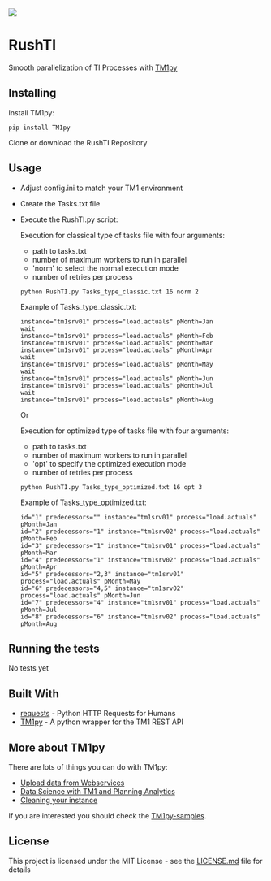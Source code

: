 <img src="https://s3-ap-southeast-2.amazonaws.com/downloads.cubewise.com/web_assets/CubewiseLogos/Final+logos_Rushti.png" />

# RushTI

Smooth parallelization of TI Processes with [TM1py](https://code.cubewise.com/tm1py-overview)

## Installing

Install TM1py:
```
pip install TM1py
```

Clone or download the RushTI Repository


## Usage

* Adjust config.ini to match your TM1 environment
* Create the Tasks.txt file
* Execute the RushTI.py script: 

  Execution for classical type of tasks file with four arguments: 
  - path to tasks.txt 
  - number of maximum workers to run in parallel
  - 'norm' to select the normal execution mode
  - number of retries per process
  
  ```
  python RushTI.py Tasks_type_classic.txt 16 norm 2
  ```

  Example of Tasks_type_classic.txt:
  ```
  instance="tm1srv01" process="load.actuals" pMonth=Jan
  wait
  instance="tm1srv01" process="load.actuals" pMonth=Feb
  instance="tm1srv01" process="load.actuals" pMonth=Mar
  instance="tm1srv01" process="load.actuals" pMonth=Apr
  wait
  instance="tm1srv01" process="load.actuals" pMonth=May
  wait
  instance="tm1srv01" process="load.actuals" pMonth=Jun
  instance="tm1srv01" process="load.actuals" pMonth=Jul
  wait
  instance="tm1srv01" process="load.actuals" pMonth=Aug
  ```

  Or

  Execution for optimized type of tasks file with four arguments: 
  - path to tasks.txt
  - number of maximum workers to run in parallel
  - 'opt' to specify the optimized execution mode
  - number of retries per process
  
  ```
  python RushTI.py Tasks_type_optimized.txt 16 opt 3
  ```

  Example of Tasks_type_optimized.txt:
  ```
  id="1" predecessors="" instance="tm1srv01" process="load.actuals" pMonth=Jan
  id="2" predecessors="1" instance="tm1srv02" process="load.actuals" pMonth=Feb
  id="3" predecessors="1" instance="tm1srv01" process="load.actuals" pMonth=Mar
  id="4" predecessors="1" instance="tm1srv02" process="load.actuals" pMonth=Apr
  id="5" predecessors="2,3" instance="tm1srv01" process="load.actuals" pMonth=May
  id="6" predecessors="4,5" instance="tm1srv02" process="load.actuals" pMonth=Jun
  id="7" predecessors="4" instance="tm1srv01" process="load.actuals" pMonth=Jul
  id="8" predecessors="6" instance="tm1srv02" process="load.actuals" pMonth=Aug
  ```

## Running the tests

No tests yet


## Built With

* [requests](http://docs.python-requests.org/en/master/) - Python HTTP Requests for Humans
* [TM1py](https://github.com/cubewise-code/TM1py) - A python wrapper for the TM1 REST API

## More about TM1py
There are lots of things you can do with TM1py:
* [Upload data from Webservices](https://code.cubewise.com/tm1py-help-content/upload-exchange-rate-from-a-webservice)
* [Data Science with TM1 and Planning Analytics](https://code.cubewise.com/blog/data-science-with-tm1-planning-analytics)
* [Cleaning your instance](https://code.cubewise.com/tm1py-help-content/cleanup-your-tm1-application)

If you are interested you should check the [TM1py-samples](https://github.com/cubewise-code/TM1py-samples).


## License

This project is licensed under the MIT License - see the [LICENSE.md](LICENSE.md) file for details
